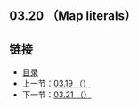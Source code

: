 ## 03.20 （Map literals）


## 链接
* [目录](https://github.com/alpha2018/go-zh/blob/master/tour/directory.md)
* 上一节：[03.19 （）](https://github.com/alpha2018/go-zh/blob/master/tour/03.19.md)
* 下一节：[03.21 （）](https://github.com/alpha2018/go-zh/blob/master/tour/03.21.md)
